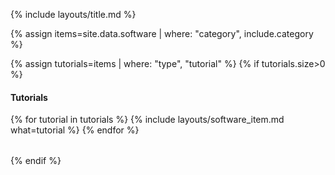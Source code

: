{% include layouts/title.md %}

{% assign items=site.data.software | where: "category", include.category %}

{% assign tutorials=items | where: "type", "tutorial" %}
{% if tutorials.size>0 %}

#### Tutorials
<table width="100%">

{% for tutorial in tutorials %}
{% include layouts/software_item.md what=tutorial %}
{% endfor %}

</table>

{% endif %}
